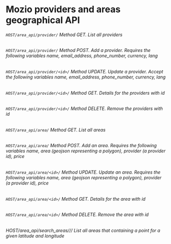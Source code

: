 # Mozio providers and areas geographical API

###### ```HOST/area_api/provider/``` Method GET. List all providers
###### ```HOST/area_api/provider/``` Method POST. Add a provider. Requires the following variables name, email_address, phone_number, currency, lang
###### ```HOST/area_api/provider/<id>/``` Method UPDATE. Update a provider. Accept the following variables name, email_address, phone_number, currency, lang
###### ```HOST/area_api/provider/<id>/``` Method GET. Details for the providers with id <id>
###### ```HOST/area_api/provider/<id>/``` Method DELETE. Remove the providers with id <id>

###### ```HOST/area_api/area/``` Method GET. List all areas
###### ```HOST/area_api/area/``` Method POST. Add an area. Requires the following variables name, area (geojson representing a polygon), provider (a provider id), price
###### ```HOST/area_api/area/<id>/``` Method UPDATE. Update an area. Requires the following variables name, area (geojson representing a polygon), provider (a provider id), price
###### ```HOST/area_api/area/<id>/``` Method GET. Details for the area with id <id>
###### ```HOST/area_api/area/<id>/``` Method DELETE. Remove the area with id <id>

###### HOST/area_api/search_areas/<latiture>/<longitude>/ List all areas that containing a point for a given latitude and longitude
